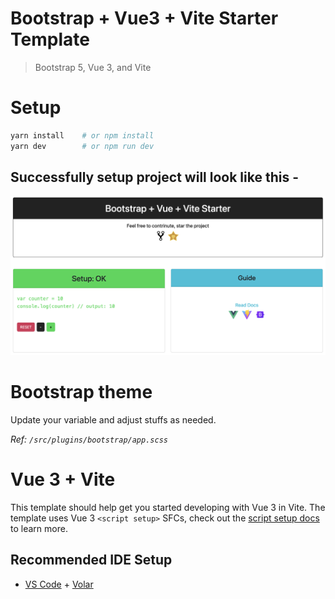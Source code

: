 # Bootstrap + Vue3 + Vite Starter Template
> Bootstrap 5, Vue 3, and Vite

# Setup
```bash
yarn install    # or npm install
yarn dev        # or npm run dev
```

## Successfully setup project will look like this - 
![](./public/project-setup.png)


# Bootstrap theme
Update your variable and adjust stuffs as needed.

*Ref: `/src/plugins/bootstrap/app.scss`*




# Vue 3 + Vite

This template should help get you started developing with Vue 3 in Vite. The template uses Vue 3 `<script setup>` SFCs, check out the [script setup docs](https://v3.vuejs.org/api/sfc-script-setup.html#sfc-script-setup) to learn more.

## Recommended IDE Setup

- [VS Code](https://code.visualstudio.com/) + [Volar](https://marketplace.visualstudio.com/items?itemName=Vue.volar)
